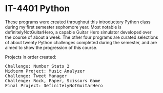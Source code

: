 # IT-4401 Python

These programs were created throughout this introductory Python class during my first semester sophomore year. Most notable is definitelyNotGuitarHero, a capable Guitar Hero simulator developed over the course of about a week. The other four programs are curated selections of about twenty Python challenges completed during the semester, and are aimed to show the progression of this course.

Projects in order created:
<pre>
Challenge: Number Stats 2
Midterm Project: Music Analyzer
Challenge: Tweet Manager
Challenge: Rock, Paper, Scissors Game
Final Project: DefinitelyNotGuitarHero
</pre>
